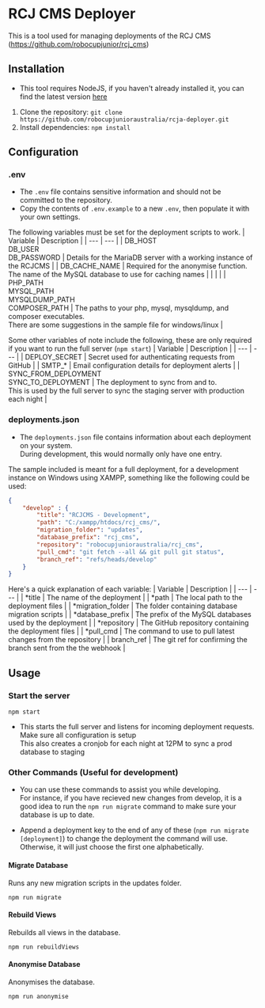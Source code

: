 # RCJ CMS Deployer

This is a tool used for managing deployments of the RCJ CMS (https://github.com/robocupjunior/rcj_cms)

## Installation

- This tool requires NodeJS, if you haven't already installed it, you can find the latest version [here](https://nodejs.org/en/download)
1. Clone the repository: `git clone https://github.com/robocupjunioraustralia/rcja-deployer.git`
2. Install dependencies: `npm install`

## Configuration

### .env

- The `.env` file contains sensitive information and should not be committed to the repository.
- Copy the contents of `.env.example` to a new `.env`, then populate it with your own settings. 

The following variables must be set for the deployment scripts to work.
| Variable | Description |
| --- | --- |
| DB_HOST<br>DB_USER<br>DB_PASSWORD | Details for the MariaDB server with a working instance of the RCJCMS |
| DB_CACHE_NAME | Required for the anonymise function.<br>The name of the MySQL database to use for caching names |
| | |
| PHP_PATH<br>MYSQL_PATH<br>MYSQLDUMP_PATH<br>COMPOSER_PATH | The paths to your php, mysql, mysqldump, and composer executables.<br>There are some suggestions in the sample file for windows/linux |

Some other variables of note include the following, these are only required if you want to run the full server (`npm start`)
| Variable | Description |
| --- | --- |
| DEPLOY_SECRET | Secret used for authenticating requests from GitHub |
| SMTP_* | Email configuration details for deployment alerts |
| SYNC_FROM_DEPLOYMENT<br>SYNC_TO_DEPLOYMENT | The deployment to sync from and to.<br>This is used by the full server to sync the staging server with production each night |

### deployments.json

- The `deployments.json` file contains information about each deployment on your system.\
During development, this would normally only have one entry.

The sample included is meant for a full deployment, for a development instance on Windows using XAMPP, something like the following could be used:
```json
{
    "develop" : {
        "title": "RCJCMS - Development",
        "path": "C:/xampp/htdocs/rcj_cms/",
        "migration_folder": "updates",
        "database_prefix": "rcj_cms",
        "repository": "robocupjunioraustralia/rcj_cms",
        "pull_cmd": "git fetch --all && git pull git status",
        "branch_ref": "refs/heads/develop"
    }
}
```

Here's a quick explanation of each variable:
| Variable | Description |
| --- | --- |
| *title | The name of the deployment |
| *path | The local path to the deployment files |
| *migration_folder | The folder containing database migration scripts |
| *database_prefix | The prefix of the MySQL databases used by the deployment |
| *repository | The GitHub repository containing the deployment files |
| *pull_cmd | The command to use to pull latest changes from the repository |
| branch_ref | The git ref for confirming the branch sent from the the webhook |


## Usage

### Start the server
```
npm start
```

- This starts the full server and listens for incoming deployment requests. Make sure all configuration is setup \
This also creates a cronjob for each night at 12PM to sync a prod database to staging

### Other Commands (Useful for development)

- You can use these commands to assist you while developing.\
For instance, if you have recieved new changes from develop, it is a good idea to run the `npm run migrate` command to make sure your database is up to date.

- Append a deployment key to the end of any of these (`npm run migrate [deployment]`) to change the deployment the command will use. Otherwise, it will just choose the first one alphabetically.

#### Migrate Database

Runs any new migration scripts in the updates folder.
```
npm run migrate
```

#### Rebuild Views

Rebuilds all views in the database.
```
npm run rebuildViews 
```
#### Anonymise Database

Anonymises the database.
```
npm run anonymise
```
